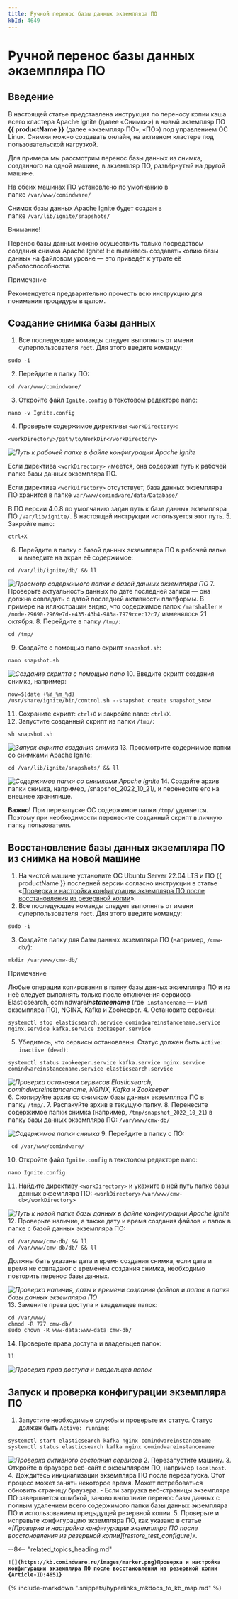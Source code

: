 ```yaml
---
title: Ручной перенос базы данных экземпляра ПО
kbId: 4649
---
```


# Ручной перенос базы данных экземпляра ПО

## Введение

В настоящей статье представлена инструкция по переносу копии кэша всего кластера Apache Ignite (далее «Снимки») в новый экземпляр ПО **{{ productName }}** (далее «экземпляр ПО», «ПО») под управлением ОС Linux. Снимки можно создавать онлайн, на активном кластере под пользовательской нагрузкой.

Для примера мы рассмотрим перенос базы данных из снимка, созданного на одной машине, в экземпляр ПО, развёрнутый на другой машине.

На обеих машинах ПО установлено по умолчанию в папке `/var/www/comindware/`

Снимок базы данных Apache Ignite будет создан в папке `/var/lib/ignite/snapshots/`

Внимание!

Перенос базы данных можно осуществить только посредством создания снимка Apache Ignite! Не пытайтесь создавать копию базы данных на файловом уровне — это приведёт к утрате её работоспособности.

Примечание

Рекомендуется предварительно прочесть всю инструкцию для понимания процедуры в целом.

## Создание снимка базы данных

1. Все последующие команды следует выполнять от имени суперпользователя `root`. Для этого введите команду:

```
sudo -i
```
2. Перейдите в папку ПО:

```
cd /var/www/comindware/

```
3. Откройте файл `Ignite.config` в текстовом редакторе nano:

```
nano -v Ignite.config
```
4. Проверьте содержимое директивы `<workDirectory>`:

```
<workDirectory>/path/to/WorkDir</workDirectory>
```

_![Путь к рабочей папке в файле конфигурации Apache Ignite](https://kb.comindware.ru/assets/img_63567910ececd.png)_

Если директива `<workDirectory>` имеется, она содержит путь к рабочей папке базы данных экземпляра ПО.

Если директива `<workDirectory>` отсутствует, база данных экземпляра ПО хранится в папке `var/www/comindware/data/Database/`

В ПО версии 4.0.8 по умолчанию задан путь к базе данных экземпляра ПО `/var/lib/ignite/`. В настоящей инструкции используется этот путь.
5. Закройте nano:

```
ctrl+X
```
6. Перейдите в папку с базой данных экземпляра ПО в рабочей папке и выведите на экран её содержимое:

```
cd /var/lib/ignite/db/ && ll

```

_![Просмотр содержимого папки с базой данных экземпляра ПО](https://kb.comindware.ru/assets/img_635679e668157.png)_
7. Проверьте актуальность данных по дате последней записи — она должна совпадать с датой последней активности платформы. В примере на иллюстрации видно, что содержимое папок `/marshaller` и `/node-29690-2969e7d-e435-43b4-983a-7979ccec12c7/` изменялось 21 октября.
8. Перейдите в папку `/tmp/`:

```
cd /tmp/
```
9. Создайте с помощью nano скрипт `snapshot.sh`:

```
nano snapshot.sh

```

_![Создание скрипта с помощью nano](https://kb.comindware.ru/assets/img_63567a89286c4.png)_
10. Введите скрипт создания снимка, например:

```
now=$(date +%Y_%m_%d)
/usr/share/ignite/bin/control.sh --snapshot create snapshot_$now
```
11. Сохраните скрипт: `ctrl+O` и закройте nano: `ctrl+X`.
12. Запустите созданный скрипт из папки `/tmp/`:

```
sh snapshot.sh
```

_![Запуск скрипта создания снимка](https://kb.comindware.ru/assets/img_63567b113131e.png)_
13. Просмотрите содержимое папки со снимками Apache Ignite:

```
cd /var/lib/ignite/snapshots/ && ll 
```

_![Содержимое папки со снимками Apache Ignite](https://kb.comindware.ru/assets/img_63567d1f7a888.png)_
14. Создайте архив папки снимка, например, /snapshot\_2022\_10\_21/, и перенесите его на внешнее хранилище.

**Важно!** При перезапуске ОС содержимое папки `/tmp/` удаляется. Поэтому при необходимости перенесите созданный скрипт в личную папку пользователя.
## Восстановление базы данных экземпляра ПО из снимка на новой машине

1. На чистой машине установите ОС Ubuntu Server 22.04 LTS и ПО {{ productName }} последней версии согласно инструкции в статье «[Проверка и настройка конфигурации экземпляра ПО после восстановления из резервной копии](https://kb.comindware.ru/article.php?id=2102)».
2. Все последующие команды следует выполнять от имени суперпользователя `root`. Для этого введите команду:

```
sudo -i
```
3. Создайте папку для базы данных экземпляра ПО (например, `/cmw-db/`):

```
mkdir /var/www/cmw-db/
```

Примечание

Любые операции копирования в папку базы данных экземпляра ПО и из неё следует выполнять только после отключения сервисов Elasticsearch, comindware***instancename*** (где  `instancename` — имя экземпляра ПО), NGINX, Kafka и Zookeeper.
4. Остановите сервисы:

```
systemctl stop elasticsearch.service comindwareinstancename.service nginx.service kafka.service zookeeper.service
```
5. Убедитесь, что сервисы остановлены. Статус должен быть `Active: inactive (dead)`:

```
systemctl status zookeeper.service kafka.service nginx.service comindwareinstancename.service elasticsearch.service

```

_![Проверка остановки сервисов Elasticsearch, comindwareinstancename, NGINX, Kafka и Zookeeper](https://kb.comindware.ru/assets/img_63567da91a5c6.png)_
6. Скопируйте архив со снимком базы данных экземпляра ПО в папку `/tmp/`.
7. Распакуйте архив в текущую папку.
8. Перенесите содержимое папки снимка (например, `/tmp/snapshot_2022_10_21`) в папку базы данных экземпляра ПО: `/var/www/cmw-db/`

_![Содержимое папки снимка](https://kb.comindware.ru/assets/img_63567e41566e4.png)_
9. Перейдите в папку с ПО:

```
 cd /var/www/comindware/
```
10. Откройте файл `Ignite.config` в текстовом редакторе nano:

```
nano Ignite.config
```
11. Найдите директиву `<workDirectory>` и укажите в ней путь папке базы данных экземпляра ПО:
`<workDirectory>/var/www/cmw-db</workDirectory>`

_![Путь к новой папке базы данных в файле конфигурации Apache Ignite](https://kb.comindware.ru/assets/img_63567eabb2a14.png)_
12. Проверьте наличие, а также дату и время создания файлов и папок в папке с базой данных экземпляра ПО:

```
cd /var/www/cmw-db/ && ll
cd /var/www/cmw-db/db/ && ll
```

Должны быть указаны дата и время создания снимка, если дата и время не совпадают с временем создания снимка, необходимо повторить перенос базы данных.

_![Проверка наличия, даты и времени создания файлов и папок в папке базы данных экземпляра ПО](https://kb.comindware.ru/assets/img_63567efdbf883.png)_
13. Замените права доступа и владельцев папок:

```
cd /var/www/
chmod -R 777 cmw-db/
sudo chown -R www-data:www-data cmw-db/
```
14. Проверьте права доступа и владельцев папок:

```
ll
```

_![Проверка прав доступа и владельцев папок](https://kb.comindware.ru/assets/img_635680c397312.png)_

## Запуск и проверка конфигурации экземпляра ПО

1. Запустите необходимые службы и проверьте их статус. Статус должен быть `Active: running`:

```
systemctl start elasticsearch kafka nginx comindwareinstancename
systemctl status elasticsearch kafka nginx comindwareinstancename
```

_![Проверка активного состояния сервисов](https://kb.comindware.ru/assets/img_635680edb9d1d.png)_
2. Перезапустите машину.
3. Откройте в браузере веб-сайт с экземпляром ПО, например `localhost`.
4. Дождитесь инициализации экземпляра ПО после перезапуска. Этот процесс может занять некоторое время. Может потребоваться обновить страницу браузера.
    - Если загрузка веб-страницы экземпляра ПО завершается ошибкой, заново выполните перенос базы данных с полным удалением всего содержимого папки базы данных экземпляра ПО и использованием предыдущей резервной копии.
5. Проверьте и исправьте конфигурацию экземпляра ПО, как указано в статье *«[Проверка и настройка конфигурации экземпляра ПО после восстановления из резервной копии][restore_test_configure]».*

--8<-- "related_topics_heading.md"

**`![](https://kb.comindware.ru/images/marker.png)Проверка и настройка конфигурации экземпляра ПО после восстановления из резервной копии {Article-ID:4651}`**



{% include-markdown ".snippets/hyperlinks_mkdocs_to_kb_map.md" %}
